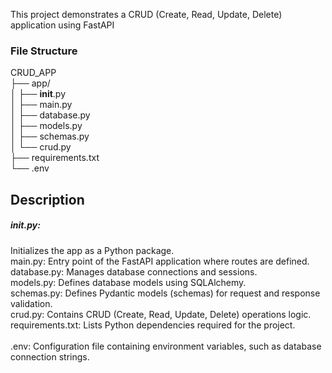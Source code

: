 This project demonstrates a CRUD (Create, Read, Update, Delete) application using FastAPI 

<h3>File Structure</h3>

CRUD_APP <br>
├── app/ <br>
│   ├── __init__.py<br>
│   ├── main.py<br>
│   ├── database.py<br>
│   ├── models.py<br>
│   ├── schemas.py<br>
│   └── crud.py<br>
├── requirements.txt<br>
└── .env<br>

<h2>Description</h2>
<h5>init.py:  </h5>Initializes the app as a Python package.<br>
main.py: Entry point of the FastAPI application where routes are defined.<br>
database.py: Manages database connections and sessions.<br>
models.py: Defines database models using SQLAlchemy.<br>
schemas.py: Defines Pydantic models (schemas) for request and response validation.<br>
crud.py: Contains CRUD (Create, Read, Update, Delete) operations logic.<br>
requirements.txt: Lists Python dependencies required for the project.<br>
<br>
.env: Configuration file containing environment variables, such as database connection strings.<br>

